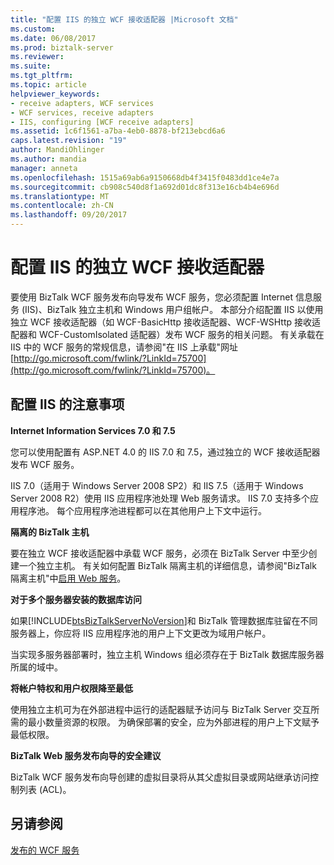 ```yaml
---
title: "配置 IIS 的独立 WCF 接收适配器 |Microsoft 文档"
ms.custom: 
ms.date: 06/08/2017
ms.prod: biztalk-server
ms.reviewer: 
ms.suite: 
ms.tgt_pltfrm: 
ms.topic: article
helpviewer_keywords:
- receive adapters, WCF services
- WCF services, receive adapters
- IIS, configuring [WCF receive adapters]
ms.assetid: 1c6f1561-a7ba-4eb0-8878-bf213ebcd6a6
caps.latest.revision: "19"
author: MandiOhlinger
ms.author: mandia
manager: anneta
ms.openlocfilehash: 1515a69ab6a9150668db4f3415f0483dd1ce4e7a
ms.sourcegitcommit: cb908c540d8f1a692d01dc8f313e16cb4b4e696d
ms.translationtype: MT
ms.contentlocale: zh-CN
ms.lasthandoff: 09/20/2017
---
```

# <a name="configuring-iis-for-the-isolated-wcf-receive-adapters"></a>配置 IIS 的独立 WCF 接收适配器
要使用 BizTalk WCF 服务发布向导发布 WCF 服务，您必须配置 Internet 信息服务 (IIS)、BizTalk 独立主机和 Windows 用户组帐户。 本部分介绍配置 IIS 以使用独立 WCF 接收适配器（如 WCF-BasicHttp 接收适配器、WCF-WSHttp 接收适配器和 WCF-CustomIsolated 适配器）发布 WCF 服务的相关问题。 有关承载在 IIS 中的 WCF 服务的常规信息，请参阅"在 IIS 上承载"网址[http://go.microsoft.com/fwlink/?LinkId=75700](http://go.microsoft.com/fwlink/?LinkId=75700)。  
  
## <a name="considerations-when-configuring-iis"></a>配置 IIS 的注意事项  
 **Internet Information Services 7.0 和 7.5**  
  
 您可以使用配置有 ASP.NET 4.0 的 IIS 7.0 和 7.5，通过独立的 WCF 接收适配器发布 WCF 服务。  
  
 IIS 7.0（适用于 Windows Server 2008 SP2）和 IIS 7.5（适用于 Windows Server 2008 R2）使用 IIS 应用程序池处理 Web 服务请求。 IIS 7.0 支持多个应用程序池。 每个应用程序池进程都可以在其他用户上下文中运行。  
  
 **隔离的 BizTalk 主机**  
  
 要在独立 WCF 接收适配器中承载 WCF 服务，必须在 BizTalk Server 中至少创建一个独立主机。 有关如何配置 BizTalk 隔离主机的详细信息，请参阅"BizTalk 隔离主机"中[启用 Web 服务](../core/enabling-web-services.md)。  
  
 **对于多个服务器安装的数据库访问**  
  
 如果[!INCLUDE[btsBizTalkServerNoVersion](../includes/btsbiztalkservernoversion-md.md)]和 BizTalk 管理数据库驻留在不同服务器上，你应将 IIS 应用程序池的用户上下文更改为域用户帐户。  
  
 当实现多服务器部署时，独立主机 Windows 组必须存在于 BizTalk 数据库服务器所属的域中。  
  
 **将帐户特权和用户权限降至最低**  
  
 使用独立主机可为在外部进程中运行的适配器赋予访问与 BizTalk Server 交互所需的最小数量资源的权限。 为确保部署的安全，应为外部进程的用户上下文赋予最低权限。  
  
 **BizTalk Web 服务发布向导的安全建议**  
  
 BizTalk WCF 服务发布向导创建的虚拟目录将从其父虚拟目录或网站继承访问控制列表 (ACL)。  
  
## <a name="see-also"></a>另请参阅  
 [发布的 WCF 服务](../core/publishing-wcf-services.md)